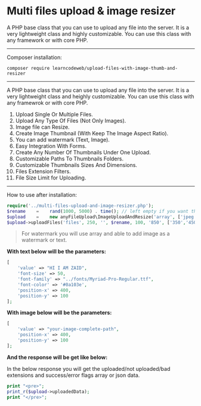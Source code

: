 # Multi files upload & image resizer

A PHP base class that you can use to upload any file into the server. It is a very lightweight class and highly customizable. You can use this class with any framework or with core PHP.

----

Composer installation:

```composer
composer require learncodeweb/upload-files-with-image-thumb-and-resizer
```

----

A PHP base class that you can use to upload any file into the server. It is a very lightweight class and heighly customizable. You can use this class with any framewrok or with core PHP.

1) Upload Single Or Multiple Files.
2) Upload Any Type Of Files (Not Only Images).
3) Image file can Resize.
4) Create Image Thumbnail (With Keep The Image Aspect Ratio).
5) You can add watermark (Text, Image).
6) Easy Integration With Forms.
7) Create Any Number Of Thumbnails Under One Upload.
8) Customizable Paths To Thumbnails Folders.
9) Customizable Thumbnails Sizes And Dimensions.
10) Files Extension Filters.
11) File Size Limit for Uploading.

----

How to use after installation:

```php
require('../multi-files-upload-and-image-resizer.php');
$rename    =    rand(1000, 5000) . time(); // left empty if you want the real file name
$upload    =    new anyFileUpload\ImageUploadAndResize('array', ['jpeg', 'jpg', 'png'], '../uploads', 0655);
$upload->uploadFiles('files', 250, '', $rename, 100, '850', ['350','450']);
```

>For watermark you will use array and able to add image as a watermark or text.

**With text below will be the parameters:**
```php
[
    'value' => "HI I AM ZAID",
    'font-size' => 50,
    'font-family' => "../fonts/Myriad-Pro-Regular.ttf",
    'font-color' => '#0a103e',
    'position-x' => 400,
    'position-y' => 100
];
```

**With image below will be the parameters:**
```php
[
    'value' => "your-image-complete-path",
    'position-x' => 400,
    'position-y' => 100
];
```

**And the response will be get like below:**

In the below response you will get the uploaded/not uploaded/bad extensions and success/error flags array or json data.

```php
print "<pre>";
print_r($upload->uploadedData);
print "</pre>";
```
